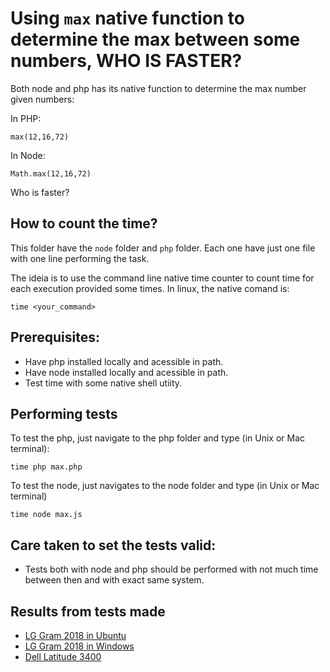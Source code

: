 # Using `max` native function to determine the max between some numbers, WHO IS FASTER?

Both node and php has its native function to determine the max number given numbers:

In PHP:
```
max(12,16,72)
```

In Node:
```
Math.max(12,16,72)
```

Who is faster?

## How to count the time?

This folder have the `node` folder and `php` folder. Each one have just one file with one line performing the task.

The ideia is to use the command line native time counter to count time for each execution provided some times. In linux, the native comand is:

```
time <your_command>
```

## Prerequisites:

* Have php installed locally and acessible in path.
* Have node installed locally and acessible in path.
* Test time with some native shell utiity.

## Performing tests

To test the php, just navigate to the php folder and type (in Unix or Mac terminal):

```
time php max.php
```

To test the node, just navigates to the node folder and type (in Unix or Mac terminal)

```
time node max.js
```

## Care taken to set the tests valid:

* Tests both with node and php should be performed with not much time between then and with exact same system.

## Results from tests made

* [LG Gram 2018 in Ubuntu](RESULTS/Ubuntu_LG_Gram_2018.md)
* [LG Gram 2018 in Windows](RESULTS/Win10_LG_Gram_2018.md)
* [Dell Latitude 3400](RESULTS/Ubuntu_Dell_Latitude_3400)